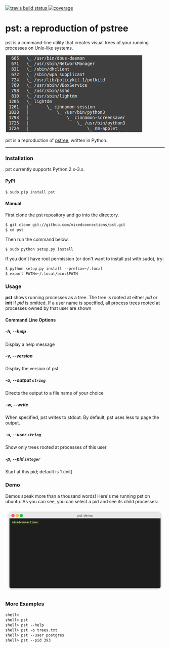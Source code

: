 <a href="https://travis-ci.org/mixedconnections/pst">
    <img src="https://api.travis-ci.org/mixedconnections/pst.svg?branch=master" alt="travis build status" />
</a>
<a href="https://codecov.io/gh/mixedconnections/pst">
    <img src="https://codecov.io/github/mixedconnections/pst/coverage.svg?branch=master" alt="coverage" />
</a>

# pst: a reproduction of pstree

pst is a command-line utility that creates visual trees of your running processes on Unix-like systems. 

![this link](images/pstexample.png)

pst is a reproduction of [pstree](https://en.wikipedia.org/wiki/Pstree), written in Python.

----

### Installation

pst currently supports Python 2.x-3.x.

#### PyPI

    $ sudo pip install pst

#### Manual

First clone the pst repository and go into the directory.

    $ git clone git://github.com/mixedconnections/pst.git
    $ cd pst

Then run the command below.

    $ sudo python setup.py install

If you don't have root permission (or don't want to install pst with sudo), try:

    $ python setup.py install --prefix=~/.local
    $ export PATH=~/.local/bin:$PATH

### Usage

 __pst__ shows running processes as a tree.  The tree is rooted at
 either _pid_ or __init__ if _pid_ is omitted.  If a user name is specified,
 all process trees rooted at processes owned by that user are shown
 
#### Command Line Options

##### -h, --help

Display a help message

##### -v, --version

Display the version of pst

##### -o, --output `string`
    
Directs the output to a file name of your choice

##### -w, --write

When specified, pst writes to stdout. By default, pst uses less to page the output. 

##### -u, --user `string`
    
Show only trees rooted at processes of this user

##### -p, --pid `integer`
    
Start at this pid; default is 1 (init)

### Demo
Demos speak more than a thousand words! Here's me running pst on ubuntu. As you can see, you can select a pid and see its child processes:

![this link](images/pstdemo.gif)

### More Examples

    shell> 
    shell> pst
    shell> pst --help
    shell> pst -o trees.txt 
    shell> pst --user postgres
    shell> pst --pid 393    
